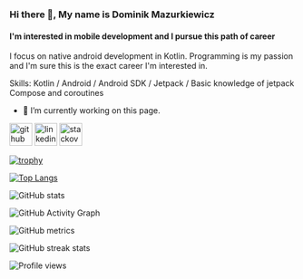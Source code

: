 ### Hi there 👋, My name is Dominik Mazurkiewicz
####  I'm interested in mobile development and I pursue this path of career
I focus on native android development in Kotlin. Programming is my passion and I'm sure this is the exact career I'm interested in.

Skills: Kotlin / Android / Android SDK / Jetpack / Basic knowledge of jetpack Compose and coroutines 

- 🔭 I’m currently working on this page. 


[<img src='https://cdn.jsdelivr.net/npm/simple-icons@3.0.1/icons/github.svg' alt='github' height='40'>](https://github.com/Domson12)  [<img src='https://cdn.jsdelivr.net/npm/simple-icons@3.0.1/icons/linkedin.svg' alt='linkedin' height='40'>](https://www.linkedin.com/in/dominik-mazurkiewicz-480567239/)  [<img src='https://cdn.jsdelivr.net/npm/simple-icons@3.0.1/icons/stackoverflow.svg' alt='stackoverflow' height='40'>](https://stackoverflow.com/users/18197935)  

[![trophy](https://github-profile-trophy.vercel.app/?username=Domson12)](https://github.com/ryo-ma/github-profile-trophy)

[![Top Langs](https://github-readme-stats.vercel.app/api/top-langs/?username=Domson12)](https://github.com/anuraghazra/github-readme-stats)

![GitHub stats](https://github-readme-stats.vercel.app/api?username=Domson12&show_icons=true&count_private=true)  

![GitHub Activity Graph](https://activity-graph.herokuapp.com/graph?username=Domson12)  

![GitHub metrics](https://metrics.lecoq.io/Domson12)  

![GitHub streak stats](https://github-readme-streak-stats.herokuapp.com/?user=Domson12)  

![Profile views](https://gpvc.arturio.dev/Domson12)  
